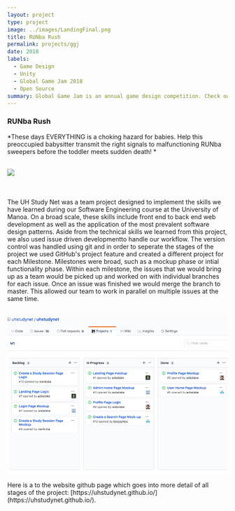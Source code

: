 ```yaml
---
layout: project
type: project
image: ../images/LandingFinal.png
title: RUNba Rush
permalink: projects/ggj
date: 2018
labels:
  - Game Design
  - Unity
  - Global Game Jam 2018
  - Open Source
summary: Global Game Jam is an annual game design competition. Check out the game created by my team: the RUNba Rush. 
---
```


### RUNba Rush
*These days EVERYTHING is a choking hazard for babies. 
Help this preoccupied babysitter transmit the right signals to malfunctioning RUNba sweepers before the toddler meets sudden death! *
<br><br>

<div class="ui image">
  <img class="ui centered image" src="../images/LandingFinal.png">
</div>

<br><br>
The UH Study Net was a team project designed to implement the skills we have learned during our Software Engineering course at the University of Manoa. On a broad scale, these skills include front end to back end web development as well as the application of the most prevalent software design patterns. Aside from the technical skills we learned from this project, we also used issue driven developmentto handle our workflow. The version control was handled using git and in order to seperate the stages of the project we used GitHub's project feature and created a different project for each Milestone. Milestones were broad, such as a mockup phase or intial functionality phase. Within each milestone, the issues that we would bring up as a team would be picked up and worked on with individual branches for each issue. Once an issue was finished we would merge the branch to master. This allowed our team to work in parallel on multiple issues at the same time. 
<br> <br>
<div class="ui image">
  <img class="ui centered image" src="../images/M1.png">
</div>


<br> 
Here is a to the website github page which goes into more detail of all stages of the project: [https://uhstudynet.github.io/](https://uhstudynet.github.io/). 




